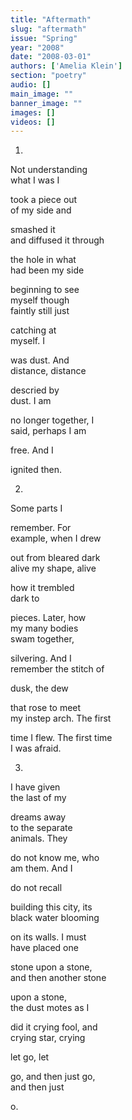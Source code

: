 ```yaml
---
title: "Aftermath"
slug: "aftermath"
issue: "Spring"
year: "2008"
date: "2008-03-01"
authors: ['Amelia Klein']
section: "poetry"
audio: []
main_image: ""
banner_image: ""
images: []
videos: []
---
```

1.   
Not understanding   
what I was I

took a piece out   
of my side and

smashed it   
and diffused it through

the hole in what   
had been my side

beginning to see   
myself though   
faintly still just

catching at   
myself. I

was dust. And   
distance, distance

descried by   
dust. I am

no longer together, I   
said, perhaps I am

free. And I

ignited then.

2.

Some parts I

remember. For   
example, when I drew

out from bleared dark   
alive my shape, alive

how it trembled   
dark to

pieces. Later, how   
my many bodies   
swam together,

silvering. And I   
remember the stitch of

dusk, the dew

that rose to meet   
my instep arch. The first

time I flew. The first time   
I was afraid.

3.

I have given   
 the last of my

dreams away   
to the separate   
animals. They

do not know me, who   
 am them. And I

do not recall

building this city, its   
 black water blooming

on its walls. I must   
have placed one

stone upon a stone,   
and then another stone

upon a stone,   
the dust motes as I

did it crying fool, and   
 crying star, crying

let go, let

go, and then just go,   
and then just

o.

